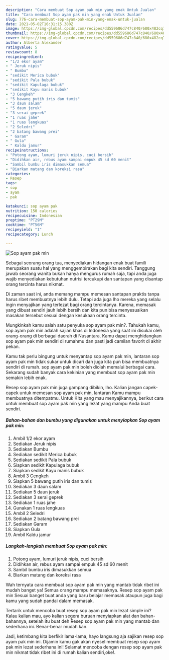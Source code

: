 ```yaml
---
description: "Cara membuat Sop ayam pak min yang enak Untuk Jualan"
title: "Cara membuat Sop ayam pak min yang enak Untuk Jualan"
slug: 776-cara-membuat-sop-ayam-pak-min-yang-enak-untuk-jualan
date: 2021-05-02T16:31:15.380Z
image: https://img-global.cpcdn.com/recipes/dd559686d747c840/680x482cq70/sop-ayam-pak-min-foto-resep-utama.jpg
thumbnail: https://img-global.cpcdn.com/recipes/dd559686d747c840/680x482cq70/sop-ayam-pak-min-foto-resep-utama.jpg
cover: https://img-global.cpcdn.com/recipes/dd559686d747c840/680x482cq70/sop-ayam-pak-min-foto-resep-utama.jpg
author: Alberta Alexander
ratingvalue: 5
reviewcount: 8
recipeingredient:
- "1/2 ekor ayam"
- " Jeruk nipis"
- " Bumbu"
- "sedikit Merica bubuk"
- "sedikit Pala bubuk"
- "sedikit Kapulaga bubuk"
- "sedikit Kayu manis bubuk"
- "3 Cengkeh"
- "5 bawang putih iris dan tumis"
- "3 daun salam"
- "5 daun jeruk"
- "3 serai geprek"
- "1 ruas jahe"
- "1 ruas lengkuas"
- "2 Seledri"
- "2 batang bawang prei"
- " Garam"
- " Gula"
- " Kaldu jamur"
recipeinstructions:
- "Potong ayam, lumuri jeruk nipis, cuci bersih"
- "Didihkan air, rebus ayam sampai empuk 45 sd 60 menit"
- "Sambil bumbu iris dimasukkan semua"
- "Biarkan matang dan koreksi rasa"
categories:
- Resep
tags:
- sop
- ayam
- pak

katakunci: sop ayam pak 
nutrition: 150 calories
recipecuisine: Indonesian
preptime: "PT29M"
cooktime: "PT56M"
recipeyield: "1"
recipecategory: Lunch

---
```



![Sop ayam pak min](https://img-global.cpcdn.com/recipes/dd559686d747c840/680x482cq70/sop-ayam-pak-min-foto-resep-utama.jpg)

Sebagai seorang orang tua, menyediakan hidangan enak buat famili merupakan suatu hal yang menggembirakan bagi kita sendiri. Tanggung jawab seorang  wanita bukan hanya mengurus rumah saja, tapi anda juga wajib menyediakan kebutuhan nutrisi tercukupi dan santapan yang disantap orang tercinta harus nikmat.

Di zaman  saat ini, anda memang mampu memesan santapan praktis tanpa harus ribet membuatnya lebih dulu. Tetapi ada juga lho mereka yang selalu ingin menyajikan yang terlezat bagi orang tercintanya. Karena, memasak yang dibuat sendiri jauh lebih bersih dan kita pun bisa menyesuaikan masakan tersebut sesuai dengan kesukaan orang tercinta. 



Mungkinkah kamu salah satu penyuka sop ayam pak min?. Tahukah kamu, sop ayam pak min adalah sajian khas di Indonesia yang saat ini disukai oleh orang-orang di berbagai daerah di Nusantara. Kamu dapat menghidangkan sop ayam pak min sendiri di rumahmu dan pasti jadi camilan favorit di akhir pekan.

Kamu tak perlu bingung untuk menyantap sop ayam pak min, lantaran sop ayam pak min tidak sukar untuk dicari dan juga kita pun bisa membuatnya sendiri di rumah. sop ayam pak min boleh diolah memalui berbagai cara. Sekarang sudah banyak cara kekinian yang membuat sop ayam pak min semakin lebih enak.

Resep sop ayam pak min juga gampang dibikin, lho. Kalian jangan capek-capek untuk memesan sop ayam pak min, lantaran Kamu mampu membuatnya ditempatmu. Untuk Kita yang mau menyajikannya, berikut cara untuk membuat sop ayam pak min yang lezat yang mampu Anda buat sendiri.

<!--inarticleads1-->

##### Bahan-bahan dan bumbu yang digunakan untuk menyiapkan Sop ayam pak min:

1. Ambil 1/2 ekor ayam
1. Sediakan  Jeruk nipis
1. Sediakan  Bumbu
1. Sediakan sedikit Merica bubuk
1. Sediakan sedikit Pala bubuk
1. Siapkan sedikit Kapulaga bubuk
1. Siapkan sedikit Kayu manis bubuk
1. Ambil 3 Cengkeh
1. Siapkan 5 bawang putih iris dan tumis
1. Sediakan 3 daun salam
1. Sediakan 5 daun jeruk
1. Sediakan 3 serai geprek
1. Sediakan 1 ruas jahe
1. Gunakan 1 ruas lengkuas
1. Ambil 2 Seledri
1. Sediakan 2 batang bawang prei
1. Sediakan  Garam
1. Siapkan  Gula
1. Ambil  Kaldu jamur




<!--inarticleads2-->

##### Langkah-langkah membuat Sop ayam pak min:

1. Potong ayam, lumuri jeruk nipis, cuci bersih
1. Didihkan air, rebus ayam sampai empuk 45 sd 60 menit
1. Sambil bumbu iris dimasukkan semua
1. Biarkan matang dan koreksi rasa




Wah ternyata cara membuat sop ayam pak min yang mantab tidak ribet ini mudah banget ya! Semua orang mampu memasaknya. Resep sop ayam pak min Sesuai banget buat anda yang baru belajar memasak ataupun juga bagi kamu yang sudah pandai dalam memasak.

Tertarik untuk mencoba buat resep sop ayam pak min lezat simple ini? Kalau kalian mau, ayo kalian segera buruan menyiapkan alat dan bahan-bahannya, setelah itu buat deh Resep sop ayam pak min yang mantab dan sederhana ini. Benar-benar mudah kan. 

Jadi, ketimbang kita berfikir lama-lama, hayo langsung aja sajikan resep sop ayam pak min ini. Dijamin kamu gak akan nyesel membuat resep sop ayam pak min lezat sederhana ini! Selamat mencoba dengan resep sop ayam pak min nikmat tidak ribet ini di rumah kalian sendiri,oke!.

